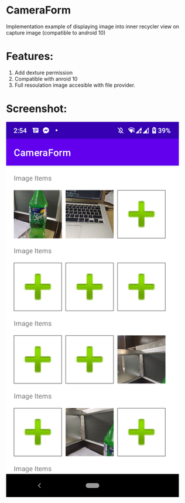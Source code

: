 # CameraForm

Implementation example of displaying image into inner recycler view on capture image (compatible to android 10)

# Features:

1. Add dexture permission
2. Compatible with anroid 10
3. Full resoulation image accesible with file provider.

# Screenshot:

![Screenshot](screenshot/screenshot.png)

